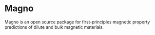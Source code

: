 # Magno
Magno is an open source package for first-principles magnetic property predictions of dilute and bulk magnetic materials. 

